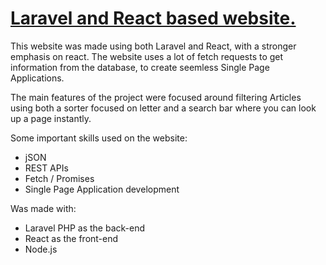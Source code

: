 # <a href="http://142.93.119.73/">Laravel and React based website.</a>

This website was made using both Laravel and React, with a stronger emphasis on react. The website uses a lot of fetch requests to get information from the database, to create seemless Single Page Applications.

The main features of the project were focused around filtering Articles using both a sorter focused on letter and a search bar where you can look up a page instantly.

Some important skills used on the website:

- jSON
- REST APIs
- Fetch / Promises 
- Single Page Application development

Was made with:

- Laravel PHP as the back-end
- React as the front-end
- Node.js
